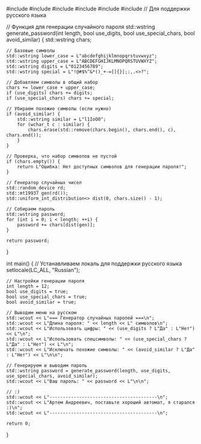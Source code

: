 #include <iostream>
#include <string>
#include <vector>
#include <random>
#include <algorithm>
#include <locale> // Для поддержки русского языка

// Функция для генерации случайного пароля
std::wstring generate_password(int length, bool use_digits, bool use_special_chars, bool avoid_similar) {
    std::wstring chars;

    // Базовые символы
    std::wstring lower_case = L"abcdefghijklmnopqrstuvwxyz";
    std::wstring upper_case = L"ABCDEFGHIJKLMNOPQRSTUVWXYZ";
    std::wstring digits = L"0123456789";
    std::wstring special = L"!@#$%^&*()_+-=[]{}|;:,.<>?";

    // Добавляем символы в общий набор
    chars += lower_case + upper_case;
    if (use_digits) chars += digits;
    if (use_special_chars) chars += special;

    // Убираем похожие символы (если нужно)
    if (avoid_similar) {
        std::wstring similar = L"l1IoO0";
        for (wchar_t c : similar) {
            chars.erase(std::remove(chars.begin(), chars.end(), c), chars.end());
        }
    }

    // Проверка, что набор символов не пустой
    if (chars.empty()) {
        return L"Ошибка: Нет доступных символов для генерации пароля!";
    }

    // Генератор случайных чисел
    std::random_device rd;
    std::mt19937 gen(rd());
    std::uniform_int_distribution<> dist(0, chars.size() - 1);

    // Собираем пароль
    std::wstring password;
    for (int i = 0; i < length; ++i) {
        password += chars[dist(gen)];
    }

    return password;
}

int main() {
    // Устанавливаем локаль для поддержки русского языка
    setlocale(LC_ALL, "Russian");
    
    // Настройки генерации пароля
    int length = 12;
    bool use_digits = true;
    bool use_special_chars = true;
    bool avoid_similar = true;

    // Выводим меню на русском
    std::wcout << L"=== Генератор случайных паролей ===\n";
    std::wcout << L"Длина пароля: " << length << L" символов\n";
    std::wcout << L"Использовать цифры: " << (use_digits ? L"Да" : L"Нет") << L"\n";
    std::wcout << L"Использовать спецсимволы: " << (use_special_chars ? L"Да" : L"Нет") << L"\n";
    std::wcout << L"Исключать похожие символы: " << (avoid_similar ? L"Да" : L"Нет") << L"\n\n";

    // Генерируем и выводим пароль
    std::wstring password = generate_password(length, use_digits, use_special_chars, avoid_similar);
    std::wcout << L"Ваш пароль: " << password << L"\n\n";

    // :)
    std::wcout << L"----------------------------------------\n";
    std::wcout << L"Артем Андреевич, поставьте хороший автомат, я старался :)\n";
    std::wcout << L"----------------------------------------\n";

    return 0;
}

